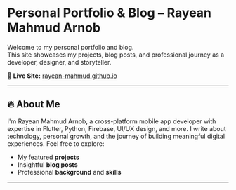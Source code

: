 # Personal Portfolio & Blog – Rayean Mahmud Arnob

Welcome to my personal portfolio and blog.  
This site showcases my projects, blog posts, and professional journey as a developer, designer, and storyteller.

📍 **Live Site:** [rayean-mahmud.github.io](https://rayean-mahmud.github.io)

---

## 🔥 About Me

I'm Rayean Mahmud Arnob, a cross-platform mobile app developer with expertise in Flutter, Python, Firebase, UI/UX design, and more.
I write about technology, personal growth, and the journey of building meaningful digital experiences.
Feel free to explore:
- My featured **projects**
- Insightful **blog posts**
- Professional **background** and **skills**

---
